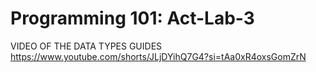 # Programming 101: Act-Lab-3

VIDEO OF THE DATA TYPES GUIDES
https://www.youtube.com/shorts/JLjDYihQ7G4?si=tAa0xR4oxsGomZrN
